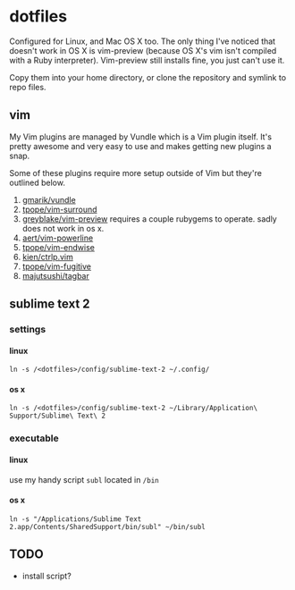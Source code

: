 # dotfiles

Configured for Linux, and Mac OS X too. The only thing I've noticed that doesn't work in OS X is vim-preview (because OS X's vim isn't compiled with a Ruby interpreter). Vim-preview still installs fine, you just can't use it.

Copy them into your home directory, or clone the repository and symlink to repo files.

## vim

My Vim plugins are managed by Vundle which is a Vim plugin itself. It's pretty awesome and very easy to use and makes getting new plugins a snap.

Some of these plugins require more setup outside of Vim but they're outlined below.

1. [gmarik/vundle](https://github.com/gmarik/vundle)
2. [tpope/vim-surround](https://github.com/tpope/vim-surround)
3. [greyblake/vim-preview](https://github.com/greyblake/vim-preview) requires a couple rubygems to operate. sadly does not work in os x.
4. [aert/vim-powerline](https://github.com/aert/vim-powerline)
5. [tpope/vim-endwise](https://github.com/tpope/vim-endwise)
6. [kien/ctrlp.vim](https://github.com/kien/ctrlp.vim)
7. [tpope/vim-fugitive](https://github.com/tpope/vim-fugitive)
8. [majutsushi/tagbar](https://github.com/majutsushi/tagbar)

## sublime text 2

### settings

#### linux

    ln -s /<dotfiles>/config/sublime-text-2 ~/.config/

#### os x

    ln -s /<dotfiles>/config/sublime-text-2 ~/Library/Application\ Support/Sublime\ Text\ 2

### executable

#### linux

use my handy script ```subl``` located in ```/bin```

#### os x

    ln -s "/Applications/Sublime Text 2.app/Contents/SharedSupport/bin/subl" ~/bin/subl

## TODO
* install script?
